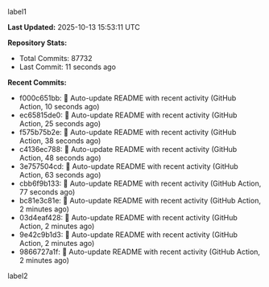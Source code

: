 
label1 
<!-- ACTIVITY_START -->
**Last Updated:** 2025-10-13 15:53:11 UTC

**Repository Stats:**
- Total Commits: 87732
- Last Commit: 11 seconds ago

**Recent Commits:**
- f000c651bb: 🤖 Auto-update README with recent activity (GitHub Action, 10 seconds ago)
- ec65815de0: 🤖 Auto-update README with recent activity (GitHub Action, 25 seconds ago)
- f575b75b2e: 🤖 Auto-update README with recent activity (GitHub Action, 38 seconds ago)
- c4136ec788: 🤖 Auto-update README with recent activity (GitHub Action, 48 seconds ago)
- 3e757504cd: 🤖 Auto-update README with recent activity (GitHub Action, 63 seconds ago)
- cbb6f9b133: 🤖 Auto-update README with recent activity (GitHub Action, 77 seconds ago)
- bc81e3c81e: 🤖 Auto-update README with recent activity (GitHub Action, 2 minutes ago)
- 03d4eaf428: 🤖 Auto-update README with recent activity (GitHub Action, 2 minutes ago)
- 9e42c9b1d3: 🤖 Auto-update README with recent activity (GitHub Action, 2 minutes ago)
- 9866727a1f: 🤖 Auto-update README with recent activity (GitHub Action, 2 minutes ago)
<!-- ACTIVITY_END -->

label2
